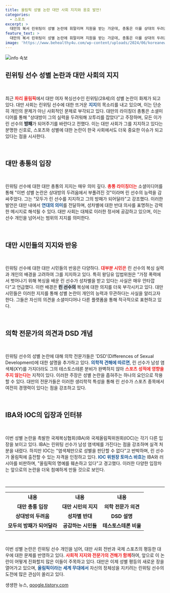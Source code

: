 ```yaml
---
title: 올림픽 성별 논란 대만 사회 지지와 옹호 발언!
categories:
  - 스포츠
excerpt: >
  대만의 복서 린위팅이 성별 논란에 휘말리며 지원을 받는 가운데, 총통은 이를 상대의 두려움으로 해석하고 모두가 그를 방어하자고 촉구했다. IOC는 성별 결정에 염색체 기준을 불일치시켜 출전을 보장하며, 사건의 진실이 밝혀지길 기대한다.
feature_text: >
  대만의 복서 린위팅이 성별 논란에 휘말리며 지원을 받는 가운데, 총통은 이를 상대의 두려움으로 해석하고 모두가 그를 방어하자고 촉구했다. IOC는 성별 결정에 염색체 기준을 불일치시켜 출전을 보장하며, 사건의 진실이 밝혀지길 기대한다.
image: 'https://www.behealthy4u.com/wp-content/uploads/2024/06/koreanews.jpg'
---
```


<p><img src="https://www.behealthy4u.com/wp-content/uploads/2024/06/koreanews.jpg" alt="info 속보" /></p>

<h2 data-ke-size="size26">린위팅 선수 성별 논란과 대만 사회의 지지</h2>

<p data-ke-size="size16">&nbsp;</p>

<p>최근 <b><span style="color: #ee2323;">파리 올림픽</span></b>에서 대만 여자 복싱선수인 린위팅(28세)의 성별 논란이 화제가 되고 있다. 대만 사회는 린위팅 선수에 대한 뜨거운 <b><span style="color: #1a5490;">지지</span></b>의 목소리를 내고 있으며, 이는 단순히 개인의 문제가 아닌 사회적인 문제로 부각되고 있다. 대만의 라이칭더 총통은 소셜미디어를 통해 "상대방이 그의 실력을 두려워해 꼬투리를 잡았다"고 주장하며, 모든 이가 린 선수의 <b><span style="background-color: #21538527;">방패</span></b>가 되어주기를 바란다고 전했다. 이는 대만 사회가 그를 지지하고 있다는 분명한 신호로, 스포츠와 성별에 대한 논란이 한국 사회에서도 더욱 중요한 이슈가 되고 있다는 점을 시사한다. </p>

<p data-ke-size="size16">&nbsp;</p>

<h2 data-ke-size="size26">대만 총통의 입장</h2>

<p data-ke-size="size16">&nbsp;</p>

<p>린위팅 선수에 대한 대만 총통의 지지는 매우 의미 깊다. <b><span style="color: #ee2323;">총통 라이칭더는</span></b> 소셜미디어를 통해 "이번 성별 논란은 상대방의 두려움에서 부풀려진 것"이라며 린 선수의 능력을 감싸주었다. 그는 "모두가 린 선수를 지지하고 그의 방패가 되어달라"고 강조했다. 이러한 발언은 대만 내에서 <b><span style="color: #1a5490;">연대의 의미</span></b>를 전달하며, 성차별에 대한 반대 의사를 표명하는 강력한 메시지로 해석될 수 있다. 대만 사회는 대체로 이러한 정서에 공감하고 있으며, 이는 선수 개인을 넘어서는 범위의 지지를 의미한다.</p>

<p data-ke-size="size16">&nbsp;</p>

<h2 data-ke-size="size26">대만 시민들의 지지와 반응</h2>

<p data-ke-size="size16">&nbsp;</p>

<p>린위팅 선수에 대한 대만 시민들의 반응은 다양하다. <b><span style="color: #ee2323;">대부분 시민은</span></b> 린 선수의 복싱 실력과 개인의 배경을 고려하여 그를 지지하고 있다. 특히 왕딩유 입법위원은 "가정 폭력에서 벗어나기 위해 복싱을 배운 린 선수가 성차별을 받고 있다는 사실은 매우 안타깝다"고 언급했다. 이런 배경은 <b><span style="background-color: #21538527;">린 선수의</span></b> 복싱에 대한 의지를 더욱 부각시키고 있다. 대만 시민들은 이러한 지지를 통해 성별 논란이 개인의 능력과 무관하다는 사실을 알리고자 한다. 그들은 자신의 의견을 소셜미디어나 다른 플랫폼을 통해 적극적으로 표현하고 있다.</p>

<p data-ke-size="size16">&nbsp;</p>

<h2 data-ke-size="size26">의학 전문가의 의견과 DSD 개념</h2>

<p data-ke-size="size16">&nbsp;</p>

<p>린위팅 선수의 성별 논란에 대해 의학 전문가들은 'DSD'(Differences of Sexual Development)에 대한 설명을 추가하고 있다. <b><span style="color: #1a5490;">의학적 견해에 따르면</span></b>, 린 선수가 남성 염색체(XY)를 가지더라도 그의 테스토스테론 분비가 완벽하지 않아 <b><span style="color: #ee2323;">스포츠 성적에 영향을 주지 않는다는</span></b> 지적이 있다. 이러한 주장은 성별 논란을 좁혀주는 하나의 요인으로 작용할 수 있다. 대만의 전문가들은 이러한 생리학적 특성을 통해 린 선수가 스포츠 종목에서 여전히 경쟁력이 있다는 점을 강조하고 있다.</p>

<p data-ke-size="size16">&nbsp;</p>

<h2 data-ke-size="size26">IBA와 IOC의 입장과 인터뷰</h2>

<p data-ke-size="size16">&nbsp;</p>

<p>이번 성별 논란을 촉발한 국제복싱협회(IBA)와 국제올림픽위원회(IOC)는 각기 다른 입장을 보이고 있다. IBA는 린위팅 선수가 남성 염색체를 가진다는 점을 강조하며 실격 처분을 내렸다. 하지만 IOC는 "염색체만으로 성별을 판단할 수 없다"고 반박하며, 린 선수가 올림픽에 출전할 수 있는 자격을 인정하고 있다. <b><span style="color: #1a5490;">IOC 위원장 토마스 바흐는</span></b> IBA와 러시아를 비판하며, "올림픽의 명예를 훼손하고 있다"고 경고했다. 이러한 다양한 입장차는 앞으로의 논란을 더욱 첨예하게 만들 것으로 보인다.</p>

<p data-ke-size="size16">&nbsp;</p>

<hr>

<table style="width: 100%;">
  <tr>
    <td style="text-align: center; height: 17px;"><b>내용</b></td>
    <td style="text-align: center; height: 17px;"><b>내용</b></td>
    <td style="text-align: center; height: 17px;"><b>내용</b></td>
  </tr>
  <tr>
    <td style="text-align: center; height: 17px;"><b>대만 총통 입장</b></td>
    <td style="text-align: center; height: 17px;"><b>대만 시민의 지지</b></td>
    <td style="text-align: center; height: 17px;"><b>의학 전문가 의견</b></td>
  </tr>
  <tr>
    <td style="text-align: center; height: 17px;"><b>상대방의 두려움</b></td>
    <td style="text-align: center; height: 17px;"><b>성차별 반대</b></td>
    <td style="text-align: center; height: 17px;"><b>DSD 설명</b></td>
  </tr>
  <tr>
    <td style="text-align: center; height: 17px;"><b>모두의 방패가 되어달라</b></td>
    <td style="text-align: center; height: 17px;"><b>공감하는 시민들</b></td>
    <td style="text-align: center; height: 17px;"><b>테스토스테론 비율</b></td>
  </tr>
</table>

<p data-ke-size="size16">&nbsp;</p>

<p>이번 성별 논란은 린위팅 선수 개인을 넘어, 대만 사회 전반과 국제 스포츠의 평등한 대우에 대한 문제를 반영하고 있다. <b><span style="color: #ee2323;">사회적 지지와 전문가의 견해가 함께</span></b>하여, 앞으로 이 논란이 어떻게 진화할지 많은 이들이 주목하고 있다. 대만은 이제 성별 평등의 새로운 장을 열어가고 있으며, <b><span style="color: #1a5490;">올림픽이라는 세계 무대에서</span></b> 자신의 정체성을 지키려는 린위팅 선수의 도전에 많은 관심이 쏠리고 있다.</p>
생생한 뉴스, <a href="https://qoogle.tistory.com" rel="dofollow">qoogle.tistory.com</a>


